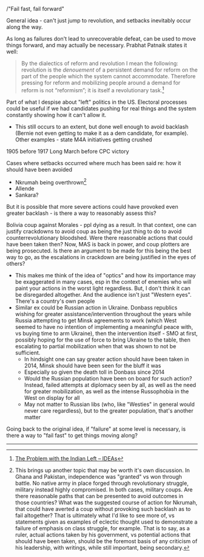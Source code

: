 /"Fail fast, fail forward"

General idea - can't just jump to revolution, and setbacks inevitably occur along the way.

As long as failures don't lead to unrecoverable defeat, can be used to move things forward, and may actually be necessary. Prabhat Patnaik states it well:

>By the dialectics of reform and revolution I mean the following: revolution is the _denouement_ of a persistent demand for reform on the part of the people which the system cannot accommodate. Therefore pressing for reform and mobilizing people around a demand for reform is not “reformism”; it is itself a revolutionary task.[^1]

Part of what I despise about "left" politics in the US. Electoral processes could be useful if we had candidates pushing for real things and the system constantly showing how it can't allow it.

- This still occurs to an extent, but done well enough to avoid backlash (Bernie not even getting to make it as a dem candidate, for example). Other examples - state M4A initiatives getting crushed

1905 before 1917
Long March before CPC victory 

Cases where setbacks occurred where much has been said re: how it should have been avoided

- Nkrumah being overthrown[^2]
- Allende
- Sankara?

But it is possible that more severe actions could have provoked even greater backlash - is there a way to reasonably assess this? 

Bolivia coup against Morales - ppl dying as a result. In that context, one can justify crackdowns to avoid coup as being the just thing to do to avoid counterrevolutionary bloodshed. Were there reasonable actions that could have been taken then? Now, MAS is back in power, and coup plotters are being prosecuted. Is there an argument to be made for this being the best way to go, as the escalations in crackdown are being justified in the eyes of others?

- This makes me think of the idea of "optics" and how its importance may be exaggerated in many cases, esp in the context of enemies who will paint your actions in the worst light regardless. But, I don't think it can be disregarded altogether. And the audience isn't just "Western eyes". There's a country's own people
- Similar ex could be Russian action in Ukraine. Donbass republics wishing for greater assistance/intervention throughout the years while Russia attempting to get Minsk agreements to work (which West seemed to have no intention of implementing a meaningful peace with, vs buying time to arm Ukraine), then the intervention itself - SMO at first, possibly hoping for the use of force to bring Ukraine to the table, then escalating to partial mobilization when that was shown to not be sufficient. 
	- In hindsight one can say greater action should have been taken in 2014, Minsk should have been seen for the bluff it was
	- Especially so given the death toll in Donbass since 2014
	- Would the Russian population have been on board for such action? Instead, failed attempts at diplomacy seen by all, as well as the need for greater mobilization, as well as the intense Russophobia in the West on display for all
	- May not matter to Russian libs (who, like "Westies" in general would never care regardless), but to the greater population, that's another matter

Going back to the original idea, if "failure" at some level is necessary, is there a way to "fail fast" to get things moving along?




----
[^1]: [The Problem with the Indian Left – IDEAs](https://www.networkideas.org/news-analysis/2017/12/problem-indian-left/)
[^2]: This brings up another topic that may be worth it's own discussion. In Ghana and Pakistan, independence was "granted" vs won through battle. No native army in place forged through revolutionary struggle, military instead highly compromised. In both cases, military coups. Are there reasonable paths that can be presented to avoid outcomes in those countries? What was the suggested course of action for Nkrumah, that could have averted a coup without provoking such backlash as to fail altogether? That is ultimately what I'd like to see more of, vs statements given as examples of eclectic thought used to demonstrate a failure of emphasis on class struggle, for example. That is to say, as a ruler, actual actions taken by his government, vs potential actions that should have been taken, should be the foremost basis of any criticism of his leadership, with writings, while still important, being secondary.